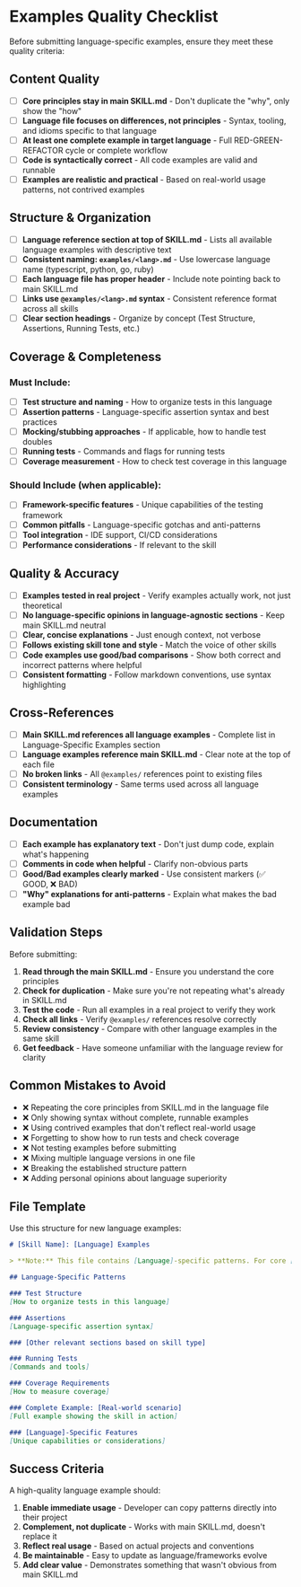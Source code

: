 # Examples Quality Checklist

Before submitting language-specific examples, ensure they meet these quality criteria:

## Content Quality

- [ ] **Core principles stay in main SKILL.md** - Don't duplicate the "why", only show the "how"
- [ ] **Language file focuses on differences, not principles** - Syntax, tooling, and idioms specific to that language
- [ ] **At least one complete example in target language** - Full RED-GREEN-REFACTOR cycle or complete workflow
- [ ] **Code is syntactically correct** - All code examples are valid and runnable
- [ ] **Examples are realistic and practical** - Based on real-world usage patterns, not contrived examples

## Structure & Organization

- [ ] **Language reference section at top of SKILL.md** - Lists all available language examples with descriptive text
- [ ] **Consistent naming: `examples/<lang>.md`** - Use lowercase language name (typescript, python, go, ruby)
- [ ] **Each language file has proper header** - Include note pointing back to main SKILL.md
- [ ] **Links use `@examples/<lang>.md` syntax** - Consistent reference format across all skills
- [ ] **Clear section headings** - Organize by concept (Test Structure, Assertions, Running Tests, etc.)

## Coverage & Completeness

### Must Include:

- [ ] **Test structure and naming** - How to organize tests in this language
- [ ] **Assertion patterns** - Language-specific assertion syntax and best practices
- [ ] **Mocking/stubbing approaches** - If applicable, how to handle test doubles
- [ ] **Running tests** - Commands and flags for running tests
- [ ] **Coverage measurement** - How to check test coverage in this language

### Should Include (when applicable):

- [ ] **Framework-specific features** - Unique capabilities of the testing framework
- [ ] **Common pitfalls** - Language-specific gotchas and anti-patterns
- [ ] **Tool integration** - IDE support, CI/CD considerations
- [ ] **Performance considerations** - If relevant to the skill

## Quality & Accuracy

- [ ] **Examples tested in real project** - Verify examples actually work, not just theoretical
- [ ] **No language-specific opinions in language-agnostic sections** - Keep main SKILL.md neutral
- [ ] **Clear, concise explanations** - Just enough context, not verbose
- [ ] **Follows existing skill tone and style** - Match the voice of other skills
- [ ] **Code examples use good/bad comparisons** - Show both correct and incorrect patterns where helpful
- [ ] **Consistent formatting** - Follow markdown conventions, use syntax highlighting

## Cross-References

- [ ] **Main SKILL.md references all language examples** - Complete list in Language-Specific Examples section
- [ ] **Language examples reference main SKILL.md** - Clear note at the top of each file
- [ ] **No broken links** - All `@examples/` references point to existing files
- [ ] **Consistent terminology** - Same terms used across all language examples

## Documentation

- [ ] **Each example has explanatory text** - Don't just dump code, explain what's happening
- [ ] **Comments in code when helpful** - Clarify non-obvious parts
- [ ] **Good/Bad examples clearly marked** - Use consistent markers (✅ GOOD, ❌ BAD)
- [ ] **"Why" explanations for anti-patterns** - Explain what makes the bad example bad

## Validation Steps

Before submitting:

1. **Read through the main SKILL.md** - Ensure you understand the core principles
2. **Check for duplication** - Make sure you're not repeating what's already in SKILL.md
3. **Test the code** - Run all examples in a real project to verify they work
4. **Check all links** - Verify `@examples/` references resolve correctly
5. **Review consistency** - Compare with other language examples in the same skill
6. **Get feedback** - Have someone unfamiliar with the language review for clarity

## Common Mistakes to Avoid

- ❌ Repeating the core principles from SKILL.md in the language file
- ❌ Only showing syntax without complete, runnable examples
- ❌ Using contrived examples that don't reflect real-world usage
- ❌ Forgetting to show how to run tests and check coverage
- ❌ Not testing examples before submitting
- ❌ Mixing multiple language versions in one file
- ❌ Breaking the established structure pattern
- ❌ Adding personal opinions about language superiority

## File Template

Use this structure for new language examples:

```markdown
# [Skill Name]: [Language] Examples

> **Note:** This file contains [Language]-specific patterns. For core [skill] principles, see the main SKILL.md.

## Language-Specific Patterns

### Test Structure
[How to organize tests in this language]

### Assertions
[Language-specific assertion syntax]

### [Other relevant sections based on skill type]

### Running Tests
[Commands and tools]

### Coverage Requirements
[How to measure coverage]

### Complete Example: [Real-world scenario]
[Full example showing the skill in action]

### [Language]-Specific Features
[Unique capabilities or considerations]
```

## Success Criteria

A high-quality language example should:

1. **Enable immediate usage** - Developer can copy patterns directly into their project
2. **Complement, not duplicate** - Works with main SKILL.md, doesn't replace it
3. **Reflect real usage** - Based on actual projects and conventions
4. **Be maintainable** - Easy to update as language/frameworks evolve
5. **Add clear value** - Demonstrates something that wasn't obvious from main SKILL.md
